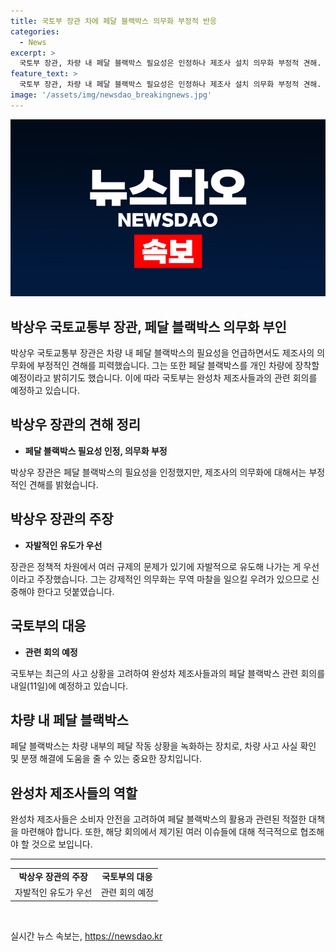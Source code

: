 ```yaml
---
title: 국토부 장관 차에 페달 블랙박스 의무화 부정적 반응
categories:
  - News
excerpt: >
  국토부 장관, 차량 내 페달 블랙박스 필요성은 인정하나 제조사 설치 의무화 부정적 견해. 박상우 장관은 국회 국토위 전체회의 출석하여 개인 차량에는 설치 의사 있지만 제조사 강제는 문제라며 정책적 차원과 무역 마찰 우려를 언급했다. 최근 운전자의 차량 급발진 주장을 고려해 국토부는 완성차 제조사와 회의를 예정하고 있다.
feature_text: >
  국토부 장관, 차량 내 페달 블랙박스 필요성은 인정하나 제조사 설치 의무화 부정적 견해. 박상우 장관은 국회 국토위 전체회의 출석하여 개인 차량에는 설치 의사 있지만 제조사 강제는 문제라며 정책적 차원과 무역 마찰 우려를 언급했다. 최근 운전자의 차량 급발진 주장을 고려해 국토부는 완성차 제조사와 회의를 예정하고 있다.
image: '/assets/img/newsdao_breakingnews.jpg'
---
```


<p><img src="/assets/img/newsdao_breakingnews.jpg" alt="cryptoinkorea 속보" /></p>

<h2>박상우 국토교통부 장관, 페달 블랙박스 의무화 부인</h2>

<p data-ke-size="size16">박상우 국토교통부 장관은 차량 내 페달 블랙박스의 필요성을 언급하면서도 제조사의 의무화에 부정적인 견해를 피력했습니다. 그는 또한 페달 블랙박스를 개인 차량에 장착할 예정이라고 밝히기도 했습니다. 이에 따라 국토부는 완성차 제조사들과의 관련 회의를 예정하고 있습니다.</p>

<h2 data-ke-size="size26">박상우 장관의 견해 정리</h2>

<ul>
    <li><b>페달 블랙박스 필요성 인정, 의무화 부정</b></li>
</ul>

<p data-ke-size="size16">박상우 장관은 페달 블랙박스의 필요성을 인정했지만, 제조사의 의무화에 대해서는 부정적인 견해를 밝혔습니다.</p>

<h2 data-ke-size="size26">박상우 장관의 주장</h2>

<ul>
    <li><b>자발적인 유도가 우선</b></li>
</ul>

<p data-ke-size="size16">장관은 정책적 차원에서 여러 규제의 문제가 있기에 자발적으로 유도해 나가는 게 우선이라고 주장했습니다. 그는 강제적인 의무화는 무역 마찰을 일으킬 우려가 있으므로 신중해야 한다고 덧붙였습니다.</p>

<h2 data-ke-size="size26">국토부의 대응</h2>

<ul>
    <li><b>관련 회의 예정</b></li>
</ul>

<p data-ke-size="size16">국토부는 최근의 사고 상황을 고려하여 완성차 제조사들과의 페달 블랙박스 관련 회의를 내일(11일)에 예정하고 있습니다.</p>

<h2 data-ke-size="size26">차량 내 페달 블랙박스</h2>

<p data-ke-size="size16">페달 블랙박스는 차량 내부의 페달 작동 상황을 녹화하는 장치로, 차량 사고 사실 확인 및 분쟁 해결에 도움을 줄 수 있는 중요한 장치입니다.</p>

<h2 data-ke-size="size26">완성차 제조사들의 역할</h2>

<p data-ke-size="size16">완성차 제조사들은 소비자 안전을 고려하여 페달 블랙박스의 활용과 관련된 적절한 대책을 마련해야 합니다. 또한, 해당 회의에서 제기된 여러 이슈들에 대해 적극적으로 협조해야 할 것으로 보입니다.</p>

<hr>

<table>
    <tbody>
        <tr>
            <td style="text-align: center; height: 17px;"><b>박상우 장관의 주장</b></td>
            <td style="text-align: center; height: 17px;"><b>국토부의 대응</b></td>
        </tr>
        <tr>
            <td style="text-align: center; height: 17px;">자발적인 유도가 우선</td>
            <td style="text-align: center; height: 17px;">관련 회의 예정</td>
        </tr>
    </tbody>
</table>

<p data-ke-size="size16">&nbsp;</p>
실시간 뉴스 속보는, <a href="https://newsdao.kr" rel="dofollow">https://newsdao.kr</a>


